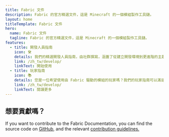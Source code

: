 ```yaml
---
title: Fabric 文件
description: Fabric 的官方精選文件，這是 Minecraft 的一個模組製作工具鏈。
layout: home
titleTemplate: Fabric 文件
hero:
  name: Fabric 文件
  tagline: Fabric 的官方精選文件，這是 Minecraft 的一個模組製作工具鏈。
features:
  - title: 開發人員指南
    icon: 🛠️
    details: 我們的精選開發人員指南，由社群撰寫，涵蓋了從建立開發環境到更進階的主題，如繪製和網路等廣泛範疇的議題。
    link: /zh_tw/develop/
    linkText: 開始使用
  - title: 玩家指南
    icon: 📚
    details: 您是一位希望使用由 Fabric 驅動的模組的玩家嗎？我們的玩家指南可以滿足您的需求。這些指南將幫助您下載、安裝和疑難排解 Fabric 模組。 我們的玩家指南可以滿足您的需求。 這些指南將幫助您下載、安裝和疑難排解 Fabric 模組。
    link: /zh_tw/develop/
    linkText: 閱讀更多
---
```


<div class="vp-doc homepage-container">

## 想要貢獻嗎？

If you want to contribute to the Fabric Documentation, you can find the source code on [GitHub](https://github.com/FabricMC/fabric-docs), and the relevant [contribution guidelines.](/contributing)

</div>
